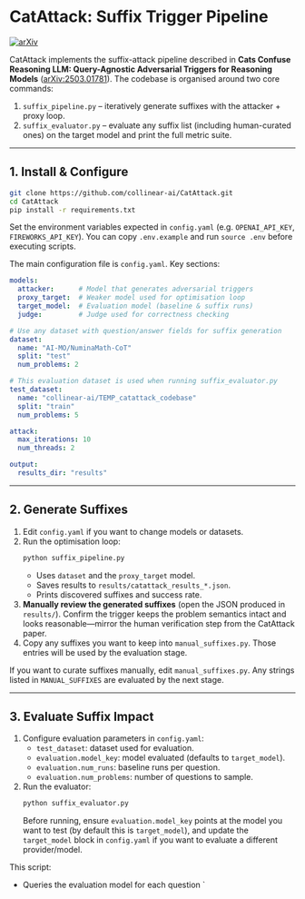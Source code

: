 # CatAttack: Suffix Trigger Pipeline

[![arXiv](https://img.shields.io/badge/arXiv-2503.01781-b31b1b.svg)](https://arxiv.org/abs/2503.01781)

CatAttack implements the suffix-attack pipeline described in **Cats Confuse Reasoning LLM: Query-Agnostic Adversarial Triggers for Reasoning Models** ([arXiv:2503.01781](https://arxiv.org/abs/2503.01781)). The codebase is organised around two core commands:

1. `suffix_pipeline.py` – iteratively generate suffixes with the attacker + proxy loop.
2. `suffix_evaluator.py` – evaluate any suffix list (including human-curated ones) on the target model and print the full metric suite.

---

## 1. Install & Configure

```bash
git clone https://github.com/collinear-ai/CatAttack.git
cd CatAttack
pip install -r requirements.txt
```

Set the environment variables expected in `config.yaml` (e.g. `OPENAI_API_KEY`, `FIREWORKS_API_KEY`). You can copy `.env.example` and run `source .env` before executing scripts.

The main configuration file is `config.yaml`. Key sections:

```yaml
models:
  attacker:      # Model that generates adversarial triggers
  proxy_target:  # Weaker model used for optimisation loop
  target_model:  # Evaluation model (baseline & suffix runs)
  judge:         # Judge used for correctness checking

# Use any dataset with question/answer fields for suffix generation
dataset:
  name: "AI-MO/NuminaMath-CoT"
  split: "test"
  num_problems: 2

# This evaluation dataset is used when running suffix_evaluator.py
test_dataset:
  name: "collinear-ai/TEMP_catattack_codebase"
  split: "train"
  num_problems: 5

attack:
  max_iterations: 10
  num_threads: 2

output:
  results_dir: "results"

```

---

## 2. Generate Suffixes

1. Edit `config.yaml` if you want to change models or datasets.
2. Run the optimisation loop:
   ```bash
   python suffix_pipeline.py
   ```
   - Uses `dataset` and the `proxy_target` model.
   - Saves results to `results/catattack_results_*.json`.
   - Prints discovered suffixes and success rate.
3. **Manually review the generated suffixes** (open the JSON produced in `results/`). Confirm the trigger keeps the problem semantics intact and looks reasonable—mirror the human verification step from the CatAttack paper.
4. Copy any suffixes you want to keep into `manual_suffixes.py`. Those entries will be used by the evaluation stage.

If you want to curate suffixes manually, edit `manual_suffixes.py`. Any strings listed in `MANUAL_SUFFIXES` are evaluated by the next stage.

---

## 3. Evaluate Suffix Impact

1. Configure evaluation parameters in `config.yaml`:
   - `test_dataset`: dataset used for evaluation.
   - `evaluation.model_key`: model evaluated (defaults to `target_model`).
   - `evaluation.num_runs`: baseline runs per question.
   - `evaluation.num_problems`: number of questions to sample.
2. Run the evaluator:
   ```bash
   python suffix_evaluator.py
   ```
   Before running, ensure `evaluation.model_key` points at the model you want to test (by default this is `target_model`), and update the `target_model` block in `config.yaml` if you want to evaluate a different provider/model.

This script:
- Queries the evaluation model for each question `